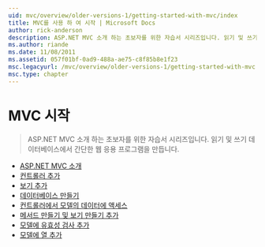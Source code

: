 ```yaml
---
uid: mvc/overview/older-versions-1/getting-started-with-mvc/index
title: MVC를 사용 하 여 시작 | Microsoft Docs
author: rick-anderson
description: ASP.NET MVC 소개 하는 초보자를 위한 자습서 시리즈입니다. 읽기 및 쓰기 데이터베이스에서 간단한 웹 응용 프로그램을 만듭니다.
ms.author: riande
ms.date: 11/08/2011
ms.assetid: 057f01bf-0ad9-488a-ae75-c8f85b8e1f23
msc.legacyurl: /mvc/overview/older-versions-1/getting-started-with-mvc
msc.type: chapter
---
```

<a name="getting-started-with-mvc"></a>MVC 시작
====================
> ASP.NET MVC 소개 하는 초보자를 위한 자습서 시리즈입니다. 읽기 및 쓰기 데이터베이스에서 간단한 웹 응용 프로그램을 만듭니다.


- [ASP.NET MVC 소개](getting-started-with-mvc-part1.md)
- [컨트롤러 추가](getting-started-with-mvc-part2.md)
- [보기 추가](getting-started-with-mvc-part3.md)
- [데이터베이스 만들기](getting-started-with-mvc-part4.md)
- [컨트롤러에서 모델의 데이터에 액세스](getting-started-with-mvc-part5.md)
- [메서드 만들기 및 보기 만들기 추가](getting-started-with-mvc-part6.md)
- [모델에 유효성 검사 추가](getting-started-with-mvc-part7.md)
- [모델에 열 추가](getting-started-with-mvc-part8.md)

